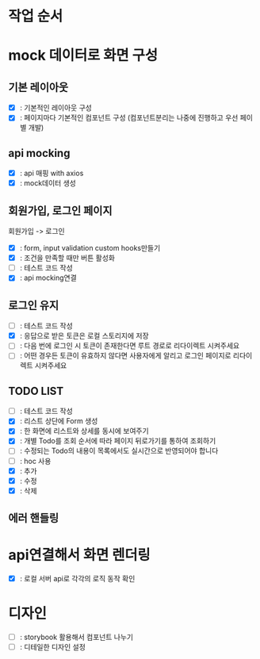 # 작업 순서

# mock 데이터로 화면 구성

## 기본 레이아웃

- [x] : 기본적인 레이아웃 구성
- [x] : 페이지마다 기본적인 컴포넌트 구성 (컴포넌트분리는 나중에 진행하고 우선 페이별 개발)

## api mocking

- [x] : api 매핑 with axios
- [x] : mock데이터 생성

## 회원가입, 로그인 페이지

회원가입 -> 로그인

- [x] : form, input validation custom hooks만들기
- [x] : 조건을 만족할 때만 버튼 활성화
- [ ] : 테스트 코드 작성
- [x] : api mocking연결

## 로그인 유지

- [ ] : 테스트 코드 작성
- [x] : 응답으로 받은 토큰은 로컬 스토리지에 저장
- [ ] : 다음 번에 로그인 시 토큰이 존재한다면 루트 경로로 리다이렉트 시켜주세요
- [ ] : 어떤 경우든 토큰이 유효하지 않다면 사용자에게 알리고 로그인 페이지로 리다이렉트 시켜주세요

## TODO LIST

- [ ] : 테스트 코드 작성
- [x] : 리스트 상단에 Form 생성
- [x] : 한 화면에 리스트와 상세를 동시에 보여주기
- [x] : 개별 Todo를 조회 순서에 따라 페이지 뒤로가기를 통하여 조회하기
- [ ] : 수정되는 Todo의 내용이 목록에서도 실시간으로 반영되어야 합니다
- [ ] : hoc 사용
- [x] : 추가
- [x] : 수정
- [x] : 삭제

## 에러 핸들링

# api연결해서 화면 렌더링

- [x] : 로컬 서버 api로 각각의 로직 동작 확인

# 디자인

- [ ] : storybook 활용해서 컴포넌트 나누기
- [ ] : 디테일한 디자인 설정
